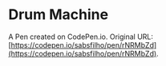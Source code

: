 # Drum Machine

A Pen created on CodePen.io. Original URL: [https://codepen.io/sabsfilho/pen/rNRMbZd](https://codepen.io/sabsfilho/pen/rNRMbZd).

